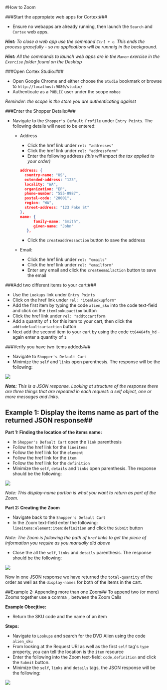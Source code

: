 #How to Zoom

###Start the appropiate web apps for Cortex:###
* Ensure no webapps are already running, then launch the `Search` and `Cortex` web apps.

_**Hint:** To close a web app use the command `Ctrl + c`. This ends the process gracefully - so no applications will be runnnig in the background._

_**Hint:** All the commands to launch web apps are in the `Maven` exercise in the `Exercise` folder found on the Desktop_

###Open Cortex Studio:###
* Open Google Chrome and either choose the `Studio` bookmark or browse to `http://localhost:9080/studio/`
* Authenticate as a `PUBLIC` user under the scope `mobee`

_Reminder: the scope is the store you are authenticating against_

###Enter the Shopper Details:###
* Navigate to the `Shopper's Default Profile` under `Entry Points`. The following details will need to be entered:
   * Address
      * Click the href link under `rel: "addresses"`
      * Click the href link under `rel: "addressform"` 
      * Enter the following address _(this will impact the tax applied to your order)_

      ```json
      address: {
        country-name: "US", 
        extended-address: "123", 
        locality: "WA", 
		organization: "EP",
		phone-number: "555-0987",
        postal-code: "20001", 
        region: "WA", 
        street-address: "123 Fake St"
      },
      name: {
            family-name: "Smith", 
            given-name: "John"
         },
      ```
      * Click the `createaddressaction` button to save the address
   * Email:
      * Click the href link under `rel: "emails"`
      * Click the href link under `rel: "emailform"` 
      * Enter any email and click the `createemailaction` button to save the email

###Add two different items to your cart:###
* Use the `Lookups` link under `Entry Points`
* Click on the href link under `rel: "itemlookupform"`
* Add the first item by typing the code `alien_sku` into the code text-field and click on the `itemlookupaction` button
* Click the href link under `rel: "addtocartform`
* Add a quantity of `1` for this item to your cart, then click the `addtodefaultcartaction` button
* Next add the second item to your cart by using the code `tt64464fn_hd` - again enter a quantity of `1`

###Verify you have two items added:###
* Navigate to `Shopper's Default Cart`
* Minimize the `self` and `links` open parenthesis. The response will be the following:

![](C:\Users\ep-trainee\Documents\Exercise_Images\zoom-mini.JPG)

_**Note:** This is a JSON response. Looking at structure of the response there are three things that are repeated in each request: a self object, one or more messages and links._

## Example 1: Display the items name as part of the returned JSON response##
**Part 1: Finding the location of the items name:**
* In `Shopper's Default Cart` open the `link` parenthesis
* Follow the href link for the `lineitems`
* Follow the href link for the `element`
* Follow the href link for the `item`
* Follow the href link for the `definition`
* Minimize the `self`, `details` and `links` open parenthesis. The response should be the following:

![](C:\Users\ep-trainee\Documents\Exercise_Images\alien.JPG)

_Note: This display-name portion is what you want to return as part of the Zoom._

**Part 2: Creating the Zoom**
* Navigate back to the `Shopper's Default Cart`
* In the Zoom text-field enter the following: `lineitems:element:item:definition` and click the `Submit` button 

_Note: The Zoom is following the path of `href` links to get the piece of information you require as you manually did above_

* Close the all the `self`, `links` and `details` parenthesis. The response should be the following:

![](C:\Users\ep-trainee\Documents\Exercise_Images\zoom-ex1.JPG)

Now in one JSON response we have returned the `total-quantity` of the order as well as the `display-names` for both of the items in the cart.

##Example 2: Appending more than one Zoom##
To append two (or more) Zooms together use a comma `,` between the Zoom Calls

**Example Obecjtive:**
* Return the SKU code and the name of an item

**Steps:**
* Navigate to `Lookups` and search for the DVD Alien using the code `alien_sku`
* From looking at the Request URI as well as the first `self` tag's `type` property, you can tell the location is the `item` resource
* Enter the following into the Zoom text-field: `code,definition` and click the `Submit` button. 
* Minimize the `self`, `links` and `details` tags, the JSON response will be the following:

![](C:\Users\ep-trainee\Documents\Exercise_Images\zoom-ex2.JPG)